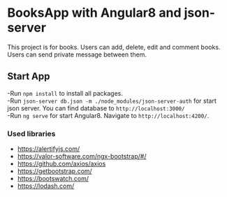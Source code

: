 # BooksApp with Angular8 and json-server

This project is for books. Users can add, delete, edit and comment books.
Users can send private message between them.

## Start App

-Run `npm install` to install all packages.
<br />
-Run `json-server db.json -m ./node_modules/json-server-auth` for start json server. You can find database to `http://localhost:3000/`
<br />
-Run `ng serve` for start Angular8. Navigate to `http://localhost:4200/`.

### Used libraries

- https://alertifyjs.com/
- https://valor-software.com/ngx-bootstrap/#/
- https://github.com/axios/axios
- https://getbootstrap.com/
- https://bootswatch.com/
- https://lodash.com/
